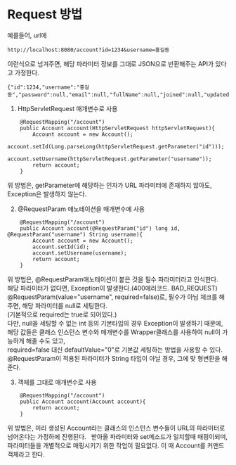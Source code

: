 # Request 방법

예를들어, url에
```
http://localhost:8080/account?id=1234&username=홍길동
```
이런식으로 넘겨주면, 해당 파라미터 정보를 그대로 JSON으로 반환해주는 API가 있다고 가정한다.  
```
{"id":1234,"username":"홍길동","password":null,"email":null,"fullName":null,"joined":null,"updated":null}
```

1. HttpServletRequest 매개변수로 사용
```
    @RequestMapping("/account")
    public Account account(HttpServletRequest httpServletRequest){
        Account account = new Account();
        account.setId(Long.parseLong(httpServletRequest.getParameter("id")));
        account.setUsername(httpServletRequest.getParameter("username"));
        return account;
    }
```
위 방법은, getParameter에 해당하는 인자가 URL 파라미터에 존재하지 않아도, Exception은 발생하지 않는다.

2. @RequestParam 애노테이션을 매개변수에 사용 
```
    @RequestMapping("/account")
    public Account account(@RequestParam("id") long id, @RequestParam("username") String username){
        Account account = new Account();
        account.setId(id);
        account.setUsername(username);
        return account;
    }
```
위 방법은, @RequestParam애노테이션이 붙은 것을 필수 파라미터라고 인식한다.  
해당 파라미터가 없다면, Exception이 발생한다.(400에러코드. BAD_REQUEST)  
@RequestParam(value="username", required=false)로, 필수가 아님 체크를 해주면, 해당 파라미터를 null로 세팅한다.  
(기본적으로 required는 true로 되어있다.)  
다만, null을 세팅할 수 없는 int 등의 기본타입의 경우 Exception이 발생하기 때문에,  
해당 값들은 클래스 인스턴스 변수와 매개변수를 Wrapper클래스를 사용하여 null이 가능하게 해줄 수도 있고,  
required=false 대신 defaultValue="0"로 기본값 세팅하는 방법을 사용할 수 있다.  
@RequestParam이 적용된 파라미터가 String 타입이 아닐 경우, 그에 맞 형변환을 해준다.  

3. 객체를 그대로 매개변수로 사용 
```
    @RequestMapping("/account")
    public Account account(Account account){
        return account;
    }
```
위 방법은, 미리 생성된 Account라는 클래스의 인스턴스 변수들이 URL의 파라미터로 넘어온다는 가정하에 진행된다.  
받아올 파라미터와 set메소드가 일치할때 매핑이되며, 파라미터들을 개별적으로 매핑시키기 위한 작업이 필요없다. 
이 때 Account를 커맨드 객체라고 한다.
